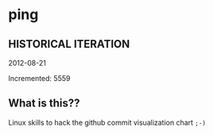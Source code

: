 # ping

## HISTORICAL ITERATION
2012-08-21

Incremented: 5559

## What is this?? 
Linux skills to hack the github commit visualization chart `;-)`

